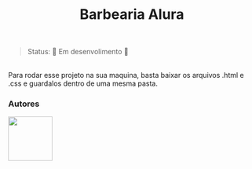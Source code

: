 <h1 align="center">Barbearia Alura</h1><br>

> Status: :construction: Em desenvolimento :construction:<br>

<br>Para rodar esse projeto na sua maquina, basta baixar os arquivos .html e .css e guardalos dentro de uma mesma pasta.


<h3>Autores</h3>

<img src="https://user-images.githubusercontent.com/97991988/194773276-9cb37f1a-d4a9-475f-ad52-bba6179952ef.jpg" height="90" width="90"/>
